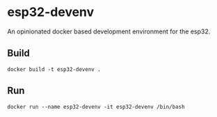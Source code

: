 # esp32-devenv

An opinionated docker based development environment for the esp32.

## Build

```
docker build -t esp32-devenv .
```

## Run

```
docker run --name esp32-devenv -it esp32-devenv /bin/bash
```

